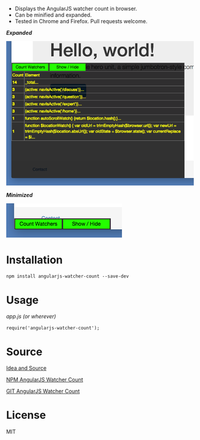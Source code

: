 * Displays the AngularJS watcher count in browser.
* Can be minified and expanded.
* Tested in Chrome and Firefox. Pull requests welcome.

***Expanded***

![Expaned](https://github.com/xErik/angularjs-watcher-count/raw/master/img/expanded.png)

***Minimized***

![Minimized](https://github.com/xErik/angularjs-watcher-count/raw/master/img/minimized.png)

# Installation

```
npm install angularjs-watcher-count --save-dev
```

# Usage

*app.js (or wherever)*
```
require('angularjs-watcher-count');
```

# Source

[Idea and Source](https://gist.github.com/kentcdodds/31c90402750572107922#file-get-watchers-js)

[NPM AngularJS Watcher Count](https://www.npmjs.com/package/angularjs-watcher-count)

[GIT AngularJS Watcher Count](https://github.com/xErik/angularjs-watcher-count)

# License

MIT
